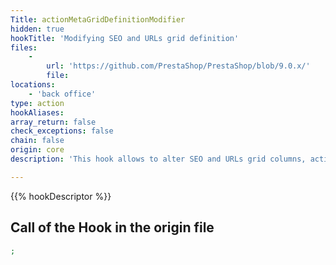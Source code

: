 ```yaml
---
Title: actionMetaGridDefinitionModifier
hidden: true
hookTitle: 'Modifying SEO and URLs grid definition'
files:
    -
        url: 'https://github.com/PrestaShop/PrestaShop/blob/9.0.x/'
        file: 
locations:
    - 'back office'
type: action
hookAliases: 
array_return: false
check_exceptions: false
chain: false
origin: core
description: 'This hook allows to alter SEO and URLs grid columns, actions and filters'

---
```


{{% hookDescriptor %}}

## Call of the Hook in the origin file

```php
;
```
